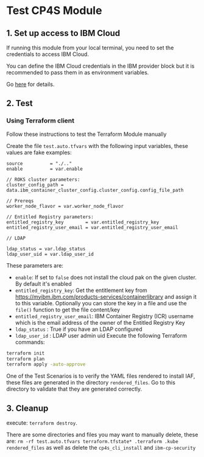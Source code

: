 # Test CP4S Module

## 1. Set up access to IBM Cloud

If running this module from your local terminal, you need to set the credentials to access IBM Cloud.

You can define the IBM Cloud credentials in the IBM provider block but it is recommended to pass them in as environment variables.

Go [here](../../CREDENTIALS.md) for details.

## 2. Test

### Using Terraform client

Follow these instructions to test the Terraform Module manually

Create the file `test.auto.tfvars` with the following input variables, these values are fake examples:

```hcl
source          = "./.."
enable          = var.enable

// ROKS cluster parameters:
cluster_config_path = data.ibm_container_cluster_config.cluster_config.config_file_path

// Prereqs
worker_node_flavor = var.worker_node_flavor

// Entitled Registry parameters:
entitled_registry_key        = var.entitled_registry_key
entitled_registry_user_email = var.entitled_registry_user_email

// LDAP

ldap_status = var.ldap_status
ldap_user_uid = var.ldap_user_id
```

These parameters are:

- `enable`: If set to `false` does not install the cloud pak on the given cluster. By default it's enabled
- `entitled_registry_key`: Get the entitlement key from https://myibm.ibm.com/products-services/containerlibrary and assign it to this variable. Optionally you can store the key in a file and use the `file()` function to get the file content/key
- `entitled_registry_user_email`: IBM Container Registry (ICR) username which is the email address of the owner of the Entitled Registry Key
- `ldap_status` : True if you have an LDAP configured
- `ldap_user_id` : LDAP user admin uid
Execute the following Terraform commands:

```bash
terraform init
terraform plan
terraform apply -auto-approve
```

One of the Test Scenarios is to verify the YAML files rendered to install IAF, these files are generated in the directory `rendered_files`. Go to this directory to validate that they are generated correctly.

## 3. Cleanup

 execute: `terraform destroy`.

There are some directories and files you may want to manually delete, these are: `rm -rf test.auto.tfvars terraform.tfstate* .terraform .kube rendered_files` as well as delete the `cp4s_cli_install` and `ibm-cp-security`
